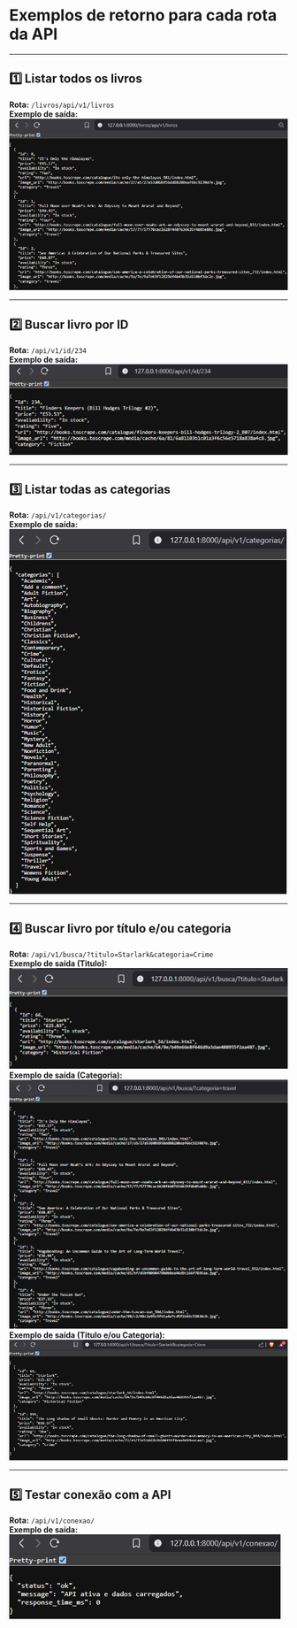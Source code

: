 # Exemplos de retorno para cada rota da API

---

## 1️⃣ Listar todos os livros
**Rota:** `/livros/api/v1/livros`  
**Exemplo de saída:**  
![Exemplo - Listar Livros](Exemplos/listar_livros.png)

---

## 2️⃣ Buscar livro por ID
**Rota:** `/api/v1/id/234`  
**Exemplo de saída:**  
![Exemplo - Buscar por ID](Exemplos/id.png)

---

## 3️⃣ Listar todas as categorias
**Rota:** `/api/v1/categorias/`  
**Exemplo de saída:**  
![Exemplo - Categorias](Exemplos/categorias.png)

---

## 4️⃣ Buscar livro por título e/ou categoria
**Rota:** `/api/v1/busca/?titulo=Starlark&categoria=Crime`  
**Exemplo de saída (Titulo):**  
![Exemplo - Busca com Filtros](Exemplos/busca_titulo.png)  
**Exemplo de saída (Categoria):**  
![Exemplo - Busca com Filtros](Exemplos/busca_categoria.png)  
**Exemplo de saída (Titulo e/ou Categoria):**  
![Exemplo - Busca com Filtros](Exemplos/busca_titulo_categoria.png)

---

## 5️⃣ Testar conexão com a API
**Rota:** `/api/v1/conexao/`  
**Exemplo de saída:**  
![Exemplo - Conexão](Exemplos/conexao.png)
